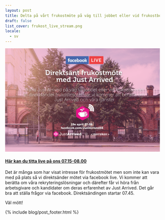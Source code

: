 ```yaml
---
layout: post
title: Delta på vårt frukostmöte på väg till jobbet eller vid frukostbordet!
draft: false
list_cover: frukost_live_stream.png
locale:
  - sv
---
```


![livestream](/assets/images/blog/frukost_live_stream.png)

#### [Här kan du titta live på ons 07.15-08.00](https://www.facebook.com/JustArrivedSE/)

Det är många som har visat intresse för frukostmötet men som inte kan vara med på plats så vi direktsänder mötet via facebook live. Vi kommer att berätta om våra rekryteringslösningar och därefter får vi höra från arbetsgivare och kandidater om deras erfarenhet av Just Arrived. Det går bra att ställa frågor via facebook.
Direktsändingen startar 07.45.

Väl mött!




{% include blog/post_footer.html %}
